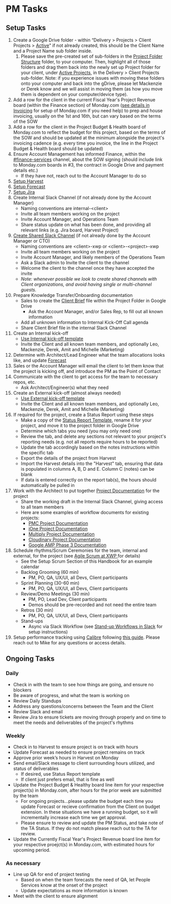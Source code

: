 # PM Tasks

## Setup Tasks

1. Create a Google Drive folder - within “Delivery &gt; Projects &gt; Client Projects &gt; [Active](https://drive.google.com/drive/folders/107B9EaPa_Xk6nTttPahVuscKB97f-tiE)" if not already created, this should be the Client Name and a Project Name sub folder inside. 
   1. Please save the pre-created set of sub-folders in the [Project Folder Structure](https://drive.google.com/open?id=1n8jo4gv1KyW6xlFwsU2ku7XymKoptYxf) folder, to your computer. Then, highlight all of those folders and drag them back into the newly set up Project folder for your client, under [Active Projects](https://drive.google.com/open?id=107B9EaPa_Xk6nTttPahVuscKB97f-tiE), in the Delivery &gt; Client Projects sub-folder. Note: if you experience issues with moving these folders onto your computer and back into the gDrive, please let Mackenzie or Derek know and we will assist in moving them \(as how you move them is dependent on your computer/device type\).
2. Add a row for the client in the current Fiscal Year's Project Revenue board \(within the Finance section\) of Monday.com \([see details in Invoicing](invoicing.md#setup-for-a-new-project) for setup of Monday.com if you need help\) to prep and house invoicing, usually on the 1st and 16th, but can vary based on the terms of the SOW
3. Add a row for the client in the Project Budget & Health board of Monday.com to reflect the budget for this project, based on the terms of the SOW and should be updated at the minimum alongside the project's invoicing cadence \(e.g. every time you invoice, the line in the Project Budget & Health board should be updated\)
4. Ensure Account Management has informed Finance, within the [\#finance-services](https://app.slack.com/client/T02UB976M/C4W8CE727) channel, about the SOW signing \(should include link to Monday.com boards in \#3, the contract in Google Drive and payment details etc.\)
   * If they have not, reach out to the Account Manager to do so
5. [Setup Harvest](setup-harvest-and-forecast.md#harvest)
6. [Setup Forecast](setup-harvest-and-forecast.md#forecast)
7. [Setup Jira](setup-jira.md)
8. Create Internal Slack Channel \(if not already done by the Account Manager\)
   * Naming conventions are internal-&lt;client&gt;
   * Invite all team members working on the project
   * Invite Account Manager, and Operations Team
   * Share status update on what has been done, and providing all relevant links \(e.g. Jira board, Harvest Project\)
9. [Create Shared Slack Channel](https://slack.com/help/articles/360035092414#create-a-new-channel-1) \(if not already done by the Account Manager or CTO\)
   * Naming conventions are &lt;client&gt;-xwp or &lt;client&gt;-&lt;project&gt;-xwp
   * Invite all team members working on the project
   * Invite Account Manager, and likely members of the Operations Team
   * Ask a Slack admin to Invite the client to the channel
   * Welcome the client to the channel once they have accepted the invite
   * _Note: whenever possible we look to create shared channels with Client organizations, and avoid having single or multi-channel guests._ 
10. Prepare Knowledge Transfer/Onboarding documentation
    * Sales to create the [Client Brief](https://docs.google.com/document/d/148bjn-9sRihk3MFERyrjFmmEVIzSRmC217G5xBMb81c/edit#heading=h.h1qrrvjo154u) file within the Project Folder in Google Drive
      * Ask the Account Manager, and/or Sales Rep,  to fill out all known information
    * Add all unknown information to Internal Kick-Off Call agenda
    * Share Client Brief file in the internal Slack Channel
11. Create an Internal kick-off
    * [Use Internal kick-off template](https://docs.google.com/document/d/1cwyHYJngBxaTpyBQiK88b3c62nnfvlbZJvAl851ARsE/edit#)
    * Invite the Client and all known team members, and optionally Leo, Mackenzie, Derek, Amit and Michelle \(Marketing\)
12. Determine with Architect/Lead Engineer what the team allocations looks like, and update [Forecast](https://forecastapp.com/559059/schedule/projects?showDrawer=true)
13. Sales or the Account Manager will email the client to let them know that the project is kicking off, and introduce the PM as the Point of Contact
14. Communicate with the client to get access for the team to necessary repos, etc.
    * Ask Architect/Engineer\(s\) what they need
15. Create an External kick-off \(almost always needed\)
    * [Use External kick-off template](https://docs.google.com/document/d/1AOanvRRh8V83ZIUxAWoPrNl52KiH98-gEKTRxgNcq0w/edit#)
    * Invite the Client and all known team members, and optionally Leo, Mackenzie, Derek, Amit and Michelle \(Marketing\)
16. If required for the project, create a Status Report using these steps
    * Make a copy of the [Status Report Template](https://docs.google.com/spreadsheets/d/1yiIqmnGRZB42M_Xvlo6bZgZeezPtF4zQOnyXuYuK_aY/edit#gid=576735664), rename it for your project, and move it to the project folder in Google Drive
    * Determine which tabs you need \(you may only need one\)
    * Review the tab, and delete any sections not relevant to your project's reporting needs \(e.g. not all reports require hours to be reported\)
    * Update the tab accordingly based on the notes instructions within the specific tab
    * Export the details of the project from Harvest
    * Import the Harvest details into the "Harvest" tab, ensuring that data is populated in columns A, B, D and E. Column C \(notes\) can be blank
    * If data is entered correctly on the report tab\(s\), the hours should automatically be pulled in
17. Work with the Architect to put together [Project Documentation](https://drive.google.com/open?id=1Wo7JvwIDEHEh4pSaBgj_naXAq3wqPi1DV7cte2GImW4) for the project
    * Share the working draft in the Internal Slack Channel, giving access to all team members
    * Here are some examples of workflow documents for existing projects:
      * [PMC Project Documentation](https://docs.google.com/document/d/1qSv6nELNAfgDi-dxrGwmXKMxgWxsEIenWHHHuMOcVvk/edit)
      * [iOne Project Documentation](https://docs.google.com/document/d/1FEusqTCeaU9coCn3RR1jadzNoCH3skwlDxdQlErZqOA/edit)
      * [Multiply Project Documentation](https://docs.google.com/document/d/101WmS57WyVOJUYLFMnUq7GkIggRClrFRzGjDk-AAf9Q/edit)
      * [Cloudinary Project Documentation](https://docs.google.com/document/d/1k-GuM2Xpz2t9e9L19HQXB-JAhfBfAepLkWT7aM6Hteo/edit)
      * [Google AMP Phase 3 Documentation](https://docs.google.com/document/d/1tCjOvcE7aYsctvL7WV5oLPZbLbceHD5EnVwmd9w0vN8/edit#heading=h.ja3flyjzgooa) 
18. Schedule rhythms/Scrum Ceremonies for the team, internal and external, for the project \(see [Agile Scrum at XWP ](setup-scrum/)for details\)
    * See the Setup Scrum Section of this Handbook for an example calendar
    * Backlog Grooming \(60 min\)
      * PM, PO, QA, UX/UI, all Devs, Client participants
    * Sprint Planning \(30-60 min\)
      * PM, PO, QA, UX/UI, all Devs, Client participants
    * Review/Demo Meetings \(30 min\)
      * PM, PO, Lead Dev, Client participants
      * Demos should be pre-recorded and not need the entire team
    * Retros \(30 min\)
      * PM, PO, QA, UX/UI, all Devs, Client participants
    * Stand-ups
      * Async via Slack Workflow \(see [Stand-up Workflows in Slack](setup-scrum/setting-up-a-stand-up-workflow-in-slack.md#stand-up-workflow-setup) for setup instructions\)
19. Setup performance tracking using [Calibre](https://calibreapp.com/) following [this guide](https://docs.google.com/document/d/11zVdR87NhksLkAKLpNkwaDVxQ71ZWGs8i-bWwODeLpo/edit). Please reach out to Mike for any questions or access details.

## Ongoing Tasks

### Daily

* Check in with the team to see how things are going, and ensure no blockers
* Be aware of progress, and what the team is working on
* Review Daily Standups
* Address any questions/concerns between the Team and the Client
* Review Slack and email
* Review Jira to ensure tickets are moving through properly and on time to meet the needs and deliverables of the project's rhythms

### Weekly

* Check in to Harvest to ensure project is on track with hours
* Update Forecast as needed to ensure project remains on track
* Approve prior week’s hours in Harvest on Monday
* Send email/Slack message to client surrounding hours utilized, and status of deliverables
  * If desired, use Status Report template
  * If client just prefers email, that is fine as well
* Update the Project Budget & Healthy board line item for your respective project\(s\) in Monday.com, after hours for the prior week are submitted by the team
  * For ongoing projects...please update the budget each time you update Forecast or recieve confirmation from the Client on budget extension. In these situations we have a running budget, so it will incrementally increase each time we get approval. 
  * Please ensure to review and update the PM Status, and take note of the TA Status. If they do not match please reach out to the TA for review. 
* Update the Currently Fiscal Year's Project Revenue board line item for your respective proejct\(s\) in Monday.com, with estimated hours for upcoming period.

### As necessary

* Line up QA for end of project testing  
  * Based on when the team forecasts the need of QA, let People Services know at the onset of the project
  * Update expectations as more information is known
* Meet with the client to ensure alignment

